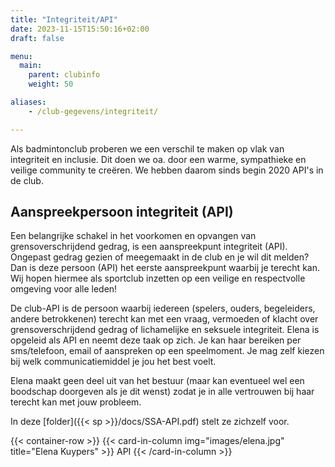 ```yaml
---
title: "Integriteit/API"
date: 2023-11-15T15:50:16+02:00
draft: false

menu:
  main:
    parent: clubinfo
    weight: 50

aliases:
    - /club-gegevens/integriteit/   

---
```

Als badmintonclub proberen we een verschil te maken op vlak van integriteit en inclusie. Dit doen we oa. door een warme, sympathieke en veilige community te creëren. We hebben daarom sinds begin 2020 API's in de club. 


## Aanspreekpersoon integriteit (API)
Een belangrijke schakel in het voorkomen en opvangen van grensoverschrijdend gedrag, is een aanspreekpunt integriteit (API). Ongepast gedrag gezien of meegemaakt in de club en je wil dit melden? Dan is deze persoon (API) het eerste aanspreekpunt waarbij je terecht kan. Wij hopen hiermee als sportclub inzetten op een veilige en respectvolle omgeving voor alle leden!
<p>
De club-API is de persoon waarbij iedereen (spelers, ouders, begeleiders, andere betrokkenen) terecht kan met een vraag, vermoeden of klacht over grensoverschrijdend gedrag of lichamelijke en seksuele integriteit.  Elena is opgeleid als API en neemt deze taak op zich. Je kan haar bereiken per sms/telefoon, email of aanspreken op een speelmoment. Je mag zelf kiezen bij welk communicatiemiddel je jou het best voelt.
<p>
  Elena maakt geen deel uit van het bestuur (maar kan eventueel wel een boodschap doorgeven als je dit wenst) zodat je in alle vertrouwen bij haar terecht kan met jouw probleem. 
   
   In deze [folder]({{< sp >}}/docs/SSA-API.pdf)  stelt ze zichzelf voor.

{{< container-row >}}
    {{< card-in-column img="images/elena.jpg" title="Elena Kuypers" >}}
      API
    {{< /card-in-column >}}
    
